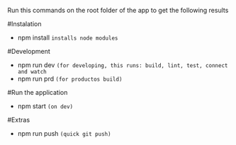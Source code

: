 Run this commands on the root folder of the app to get the following results

#Instalation
* npm install `installs node modules`

#Development
* npm run dev `(for developing, this runs: build, lint, test, connect and watch`
* npm run prd `(for productos build)`


#Run the application
* npm start `(on dev)`

#Extras
* npm run push `(quick git push)`
